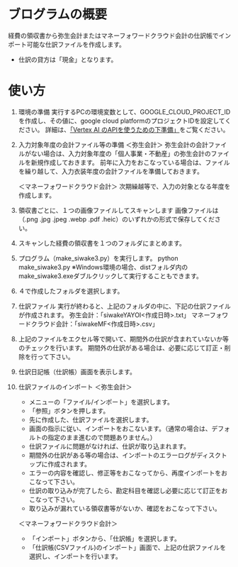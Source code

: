 # ブログラムの概要
経費の領収書から弥生会計またはマネーフォワードクラウド会計の仕訳帳でインポート可能な仕訳ファイルを作成します。
* 仕訳の貸方は「現金」となります。

# 使い方
1. 環境の準備
    実行するPCの環境変数として、GOOGLE_CLOUD_PROJECT_IDを作成し、その値に、google cloud platformのプロジェクトIDを設定してください。
     詳細は、[「Vertex AI のAPIを使うための下準備」](https://note.com/kenichi_nakatani/n/n91035c588ecd)をご覧ください。

2. 入力対象年度の会計ファイル等の準備
    ＜弥生会計＞
    弥生会計の会計ファイルがない場合は、入力対象年度の「個人事業・不動産」の弥生会計のファイルを新規作成しておきます。
    前年に入力をおこなっている場合は、ファイルを繰り越して、入力衣装年度の会計ファイルを準備しておきます。

    ＜マネーフォワードクラウド会計＞
    次期繰越等で、入力の対象となる年度を作成します。

3. 領収書ごとに、１つの画像ファイルしてスキャンします
    画像ファイルは（.png .jpg .jpeg .webp .pdf .heic）のいずれかの形式で保存してください。

4. スキャンした経費の領収書を１つのフォルダにまとめます。

5. プログラム（make_siwake3.py）を実行します。
    python make_siwake3.py
    ※Windows環境の場合、distフォルダ内のmake_siwake3.exeダブルクリックして実行することもできます。

6. ４で作成したフォルダを選択します。

7. 仕訳ファイル
    実行が終わると、上記のフォルダの中に、下記の仕訳ファイルが作成されます。
    弥生会計：「siwakeYAYOI<作成日時>.txt」
    マネーフォワードクラウド会計：「siwakeMF<作成日時>.csv」

8. 上記のファイルをエクセル等で開いて、期間外の仕訳が含まれていないか等のチェックを行います。
    期間外の仕訳がある場合は、必要に応じて訂正・削除を行って下さい。
　　
9. 仕訳日記帳（仕訳帳）画面を表示します。

10. 仕訳ファイルのインポート
    ＜弥生会計＞
    * メニューの「ファイル/インポート」を選択します。
    * 「参照」ボタンを押します。
    * 先に作成した、仕訳ファイルを選択します。
    * 画面の指示に従い、インポートをおこないます。（通常の場合は、デフォルトの指定のまま進むので問題ありません。）
    * 仕訳ファイルに問題がなければ、仕訳が取り込まれます。
    * 期間外の仕訳がある等の場合は、インポートのエラーログがディスクトップに作成されます。
    * エラーの内容を確認し、修正等をおこなってから、再度インポートをおこなって下さい。
    * 仕訳の取り込みが完了したら、勘定科目を確認し必要に応じて訂正をおこなって下さい。
    * 取り込みが漏れている領収書等がないか、確認をおこなって下さい。

    ＜マネーフォワードクラウド会計＞
    * 「インポート」ボタンから、「仕訳帳」を選択します。
    * 「仕訳帳(CSVファイル)のインポート」画面で、上記の仕訳ファイルを選択し、インポートを行います。
